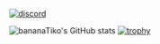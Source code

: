 [![discord](https://custom-icon-badges.demolab.com/discord/819650821314052106?logo=discord&label=discord)](https://discord.gg/fPrdqh3Zfu "Dev Pro Tips Discussion & Support Server")

![bananaTiko's GitHub stats](https://github-readme-stats.vercel.app/api?username=bananaTiko&show_icons=true&theme=dark)
[![trophy](https://github-profile-trophy.vercel.app/?username=bananaTiko)](https://github.com/ryo-ma/github-profile-trophy)
